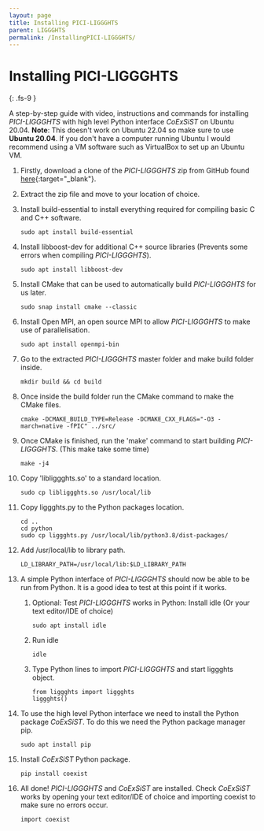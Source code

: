 ```yaml
---
layout: page
title: Installing PICI-LIGGGHTS
parent: LIGGGHTS
permalink: /InstallingPICI-LIGGGHTS/
---
```


# Installing PICI-LIGGGHTS
{: .fs-9 }

A step-by-step guide with video, instructions and commands for installing _PICI-LIGGGHTS_ with high level Python interface _CoExSiST_ on Ubuntu 20.04.
**Note**: This doesn't work on Ubuntu 22.04 so make sure to use **Ubuntu 20.04**. 
If you don't have a computer running Ubuntu I would recommend using a VM software such as VirtualBox to set up an Ubuntu VM.

1. Firstly, download a clone of the _PICI-LIGGGHTS_ zip from GitHub found [here](https://github.com/uob-positron-imaging-centre/PICI-LIGGGHTS){:target="_blank"}.

2. Extract the zip file and move to your location of choice.

3. Install build-essential to install everything required for compiling basic C and C++ software.

       sudo apt install build-essential

4. Install libboost-dev for additional C++ source libraries (Prevents some errors when compiling _PICI-LIGGGHTS_).

       sudo apt install libboost-dev

5. Install CMake that can be used to automatically build _PICI-LIGGGHTS_ for us later.

       sudo snap install cmake --classic

6. Install Open MPI, an open source MPI to allow _PICI-LIGGGHTS_ to make use of parallelisation.

       sudo apt install openmpi-bin

7. Go to the extracted _PICI-LIGGGHTS_ master folder and make build folder inside.

       mkdir build && cd build

8. Once inside the build folder run the CMake command to make the CMake files.

       cmake -DCMAKE_BUILD_TYPE=Release -DCMAKE_CXX_FLAGS="-O3 -march=native -fPIC" ../src/

9. Once CMake is finished, run the 'make' command to start building _PICI-LIGGGHTS_. (This make take some time)

       make -j4

10. Copy 'libliggghts.so' to a standard location.

        sudo cp libliggghts.so /usr/local/lib

11. Copy liggghts.py to the Python packages location.

        cd ..
        cd python
        sudo cp liggghts.py /usr/local/lib/python3.8/dist-packages/

12. Add /usr/local/lib to library path.

        LD_LIBRARY_PATH=/usr/local/lib:$LD_LIBRARY_PATH

13. A simple Python interface of _PICI-LIGGGHTS_ should now be able to be run from Python. It is a good idea to test at this point if it works.
    1. Optional: Test _PICI-LIGGGHTS_ works in Python: Install idle (Or your text editor/IDE of choice)
             
           sudo apt install idle

    2. Run idle

           idle

    3. Type Python lines to import _PICI-LIGGGHTS_ and start liggghts object.
    
           from liggghts import liggghts
           liggghts()
        
14. To use the high level Python interface we need to install the Python package _CoExSiST_. To do this we need the Python package manager pip.
    
        sudo apt install pip

15. Install _CoExSiST_ Python package.

        pip install coexist

16. All done! _PICI-LIGGGHTS_ and _CoExSiST_ are installed. Check _CoExSiST_ works by opening your text editor/IDE of choice and importing coexist to make sure no errors occur.

        import coexist
